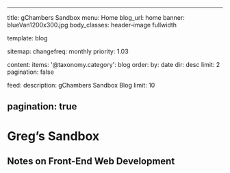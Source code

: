  ---
title: gChambers Sandbox
menu: Home
blog_url: home
banner: blueVan1200x300.jpg
body_classes: header-image fullwidth

template: blog

sitemap:
    changefreq: monthly
    priority: 1.03

content:
    items:
        '@taxonomy.category': blog
    order:
        by: date
        dir: desc
    limit: 2
    pagination: false

feed:
    description: gChambers Sandbox Blog
    limit: 10

pagination: true
---

# Greg&rsquo;s Sandbox
## Notes on Front-End Web Development
